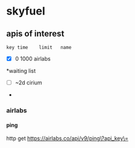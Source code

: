 # skyfuel

## apis of interest

	key	time	limit	name
 - [X]	0		1000	airlabs

*waiting list
 - [ ]	~2d		cirium
*

### airlabs

#### ping

http get https://airlabs.co/api/v9/ping\?api_key\=
